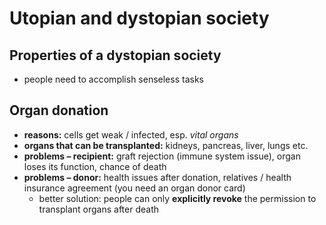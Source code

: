# Utopian and dystopian society

## Properties of a dystopian society

- people need to accomplish senseless tasks

## Organ donation

- **reasons:** cells get weak / infected, esp. *vital organs*
- **organs that can be transplanted:** kidneys, pancreas, liver, lungs etc.
- **problems – recipient:** graft rejection (immune system issue), organ loses its function, chance of death
- **problems – donor:** health issues after donation, relatives / health insurance agreement (you need an organ donor card)
	- better solution: people can only **explicitly revoke** the permission to transplant organs after death

<!--stackedit_data:
eyJoaXN0b3J5IjpbLTE3MzI1NzMwNzMsLTY4OTc3MzgzMl19
-->